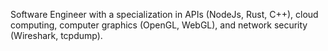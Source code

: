 Software Engineer with a specialization in APIs (NodeJs, Rust, C++), cloud computing, computer graphics (OpenGL, WebGL), and network security (Wireshark, tcpdump).  

<!---
TheodoreAI/TheodoreAI is a ✨ special ✨ repository because its `README.md` (this file) appears on your GitHub profile.
You can click the Preview link to take a look at your changes.
--->

